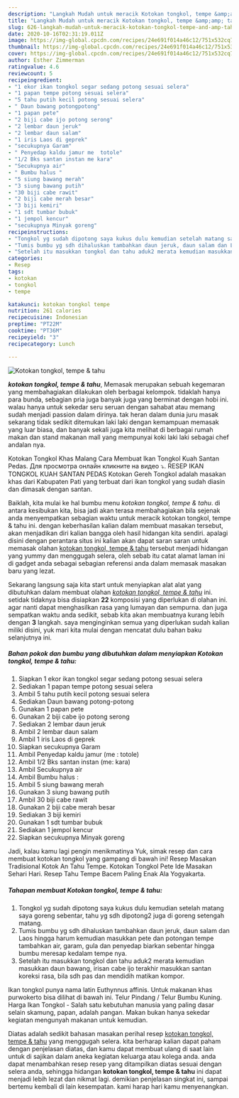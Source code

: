```yaml
---
description: "Langkah Mudah untuk meracik Kotokan tongkol, tempe &amp;amp; tahu yang Sempurna"
title: "Langkah Mudah untuk meracik Kotokan tongkol, tempe &amp;amp; tahu yang Sempurna"
slug: 626-langkah-mudah-untuk-meracik-kotokan-tongkol-tempe-and-amp-tahu-yang-sempurna
date: 2020-10-16T02:31:19.011Z
image: https://img-global.cpcdn.com/recipes/24e691f014a46c12/751x532cq70/kotokan-tongkol-tempe-tahu-foto-resep-utama.jpg
thumbnail: https://img-global.cpcdn.com/recipes/24e691f014a46c12/751x532cq70/kotokan-tongkol-tempe-tahu-foto-resep-utama.jpg
cover: https://img-global.cpcdn.com/recipes/24e691f014a46c12/751x532cq70/kotokan-tongkol-tempe-tahu-foto-resep-utama.jpg
author: Esther Zimmerman
ratingvalue: 4.6
reviewcount: 5
recipeingredient:
- "1 ekor ikan tongkol segar sedang potong sesuai selera"
- "1 papan tempe potong sesuai selera"
- "5 tahu putih kecil potong sesuai selera"
- " Daun bawang potongpotong"
- "1 papan pete"
- "2 biji cabe ijo potong serong"
- "2 lembar daun jeruk"
- "2 lembar daun salam"
- "1 iris Laos di geprek"
- "secukupnya Garam"
- " Penyedap kaldu jamur me  totole"
- "1/2 Bks santan instan me kara"
- "Secukupnya air"
- " Bumbu halus "
- "5 siung bawang merah"
- "3 siung bawang putih"
- "30 biji cabe rawit"
- "2 biji cabe merah besar"
- "3 biji kemiri"
- "1 sdt tumbar bubuk"
- "1 jempol kencur"
- "secukupnya Minyak goreng"
recipeinstructions:
- "Tongkol yg sudah dipotong saya kukus dulu kemudian setelah matang saya goreng sebentar, tahu yg sdh dipotong2 juga di goreng setengah matang."
- "Tumis bumbu yg sdh dihaluskan tambahkan daun jeruk, daun salam dan Laos hingga harum kemudian masukkan pete dan potongan tempe tambahkan air, garam, gula dan penyedap biarkan sebentar hingga bumbu meresap kedalam tempe nya."
- "Setelah itu masukkan tongkol dan tahu aduk2 merata kemudian masukkan daun bawang, irisan cabe ijo terakhir masukkan santan koreksi rasa, bila sdh pas dan mendidih matikan kompor."
categories:
- Resep
tags:
- kotokan
- tongkol
- tempe

katakunci: kotokan tongkol tempe 
nutrition: 261 calories
recipecuisine: Indonesian
preptime: "PT22M"
cooktime: "PT36M"
recipeyield: "3"
recipecategory: Lunch

---
```



![Kotokan tongkol, tempe &amp; tahu](https://img-global.cpcdn.com/recipes/24e691f014a46c12/751x532cq70/kotokan-tongkol-tempe-tahu-foto-resep-utama.jpg)

<b><i>kotokan tongkol, tempe &amp; tahu</i></b>, Memasak merupakan sebuah kegemaran yang membahagiakan dilakukan oleh berbagai kelompok. tidaklah hanya para bunda, sebagian pria juga banyak juga yang berminat dengan hobi ini. walau hanya untuk sekedar seru seruan dengan sahabat atau memang sudah menjadi passion dalam dirinya. tak heran dalam dunia juru masak sekarang tidak sedikit ditemukan laki laki dengan kemampuan memasak yang luar biasa, dan banyak sekali juga kita melihat di berbagai rumah makan dan stand makanan mall yang mempunyai koki laki laki sebagai chef andalan nya.

Kotokan Tongkol Khas Malang Cara Membuat Ikan Tongkol Kuah Santan Pedas. Для просмотра онлайн кликните на видео ⤵. RESEP IKAN TONGKOL KUAH SANTAN PEDAS Kotokan Gereh Tongkol adalah masakan khas dari Kabupaten Pati yang terbuat dari ikan tongkol yang sudah diasin dan dimasak dengan santan.

Baiklah, kita mulai ke hal bumbu menu <i>kotokan tongkol, tempe &amp; tahu</i>. di antara kesibukan kita, bisa jadi akan terasa membahagiakan bila sejenak anda menyempatkan sebagian waktu untuk meracik kotokan tongkol, tempe &amp; tahu ini. dengan keberhasilan kalian dalam membuat masakan tersebut, akan menjadikan diri kalian bangga oleh hasil hidangan kita sendiri. apalagi disini dengan perantara situs ini kalian akan dapat saran saran untuk memasak olahan <u>kotokan tongkol, tempe &amp; tahu</u> tersebut menjadi hidangan yang yummy dan menggugah selera, oleh sebab itu catat alamat laman ini di gadget anda sebagai sebagian referensi anda dalam memasak masakan baru yang lezat.


Sekarang langsung saja kita start untuk menyiapkan alat alat yang dibutuhkan dalam membuat olahan <u><i>kotokan tongkol, tempe &amp; tahu</i></u> ini. setidak tidaknya bisa disiapkan <b>22</b> komposisi yang diperlukan di olahan ini. agar nanti dapat menghasilkan rasa yang lumayan dan sempurna. dan juga sempatkan waktu anda sedikit, sebab kita akan membuatnya kurang lebih dengan <b>3</b> langkah. saya menginginkan semua yang diperlukan sudah kalian miliki disini, yuk mari kita mulai dengan mencatat dulu bahan baku selanjutnya ini.

<!--inarticleads1-->

##### Bahan pokok dan bumbu yang dibutuhkan dalam menyiapkan Kotokan tongkol, tempe &amp; tahu:

1. Siapkan 1 ekor ikan tongkol segar sedang potong sesuai selera
1. Sediakan 1 papan tempe potong sesuai selera
1. Ambil 5 tahu putih kecil potong sesuai selera
1. Sediakan  Daun bawang potong-potong
1. Gunakan 1 papan pete
1. Gunakan 2 biji cabe ijo potong serong
1. Sediakan 2 lembar daun jeruk
1. Ambil 2 lembar daun salam
1. Ambil 1 iris Laos di geprek
1. Siapkan secukupnya Garam
1. Ambil  Penyedap kaldu jamur (me : totole)
1. Ambil 1/2 Bks santan instan (me: kara)
1. Ambil Secukupnya air
1. Ambil  Bumbu halus :
1. Ambil 5 siung bawang merah
1. Gunakan 3 siung bawang putih
1. Ambil 30 biji cabe rawit
1. Gunakan 2 biji cabe merah besar
1. Sediakan 3 biji kemiri
1. Gunakan 1 sdt tumbar bubuk
1. Sediakan 1 jempol kencur
1. Siapkan secukupnya Minyak goreng


Jadi, kalau kamu lagi pengin menikmatinya Yuk, simak resep dan cara membuat kotokan tongkol yang gampang di bawah ini! Resep Masakan Tradisional Kotok An Tahu Tempe. Kotokan Tongkol Pete Ide Masakan Sehari Hari. Resep Tahu Tempe Bacem Paling Enak Ala Yogyakarta. 

<!--inarticleads2-->

##### Tahapan membuat Kotokan tongkol, tempe &amp; tahu:

1. Tongkol yg sudah dipotong saya kukus dulu kemudian setelah matang saya goreng sebentar, tahu yg sdh dipotong2 juga di goreng setengah matang.
1. Tumis bumbu yg sdh dihaluskan tambahkan daun jeruk, daun salam dan Laos hingga harum kemudian masukkan pete dan potongan tempe tambahkan air, garam, gula dan penyedap biarkan sebentar hingga bumbu meresap kedalam tempe nya.
1. Setelah itu masukkan tongkol dan tahu aduk2 merata kemudian masukkan daun bawang, irisan cabe ijo terakhir masukkan santan koreksi rasa, bila sdh pas dan mendidih matikan kompor.


Ikan tongkol punya nama latin Euthynnus affinis. Untuk makanan khas purwokerto bisa dilihat di bawah ini. Telur Pindang / Telur Bumbu Kuning. Harga Ikan Tongkol - Salah satu kebutuhan manusia yang paling dasar selain skamung, papan, adalah pangan. Makan bukan hanya sekedar kegiatan mengunyah makanan untuk kemudian. 

Diatas adalah sedikit bahasan masakan perihal resep <u>kotokan tongkol, tempe &amp; tahu</u> yang menggugah selera. kita berharap kalian dapat paham dengan penjelasan diatas, dan kamu dapat membuat ulang di saat lain untuk di sajikan dalam aneka kegiatan keluarga atau kolega anda. anda dapat menambahkan resep resep yang ditampilkan diatas sesuai dengan selera anda, sehingga hidangan <b>kotokan tongkol, tempe &amp; tahu</b> ini dapat menjadi lebih lezat dan nikmat lagi. demikian penjelasan singkat ini, sampai bertemu kembali di lain kesempatan. kami harap hari kamu menyenangkan.
